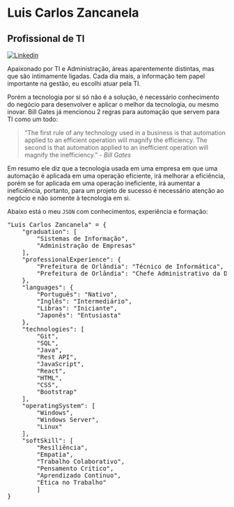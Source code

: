 # Luis Carlos Zancanela

## Profissional de TI

[![Linkedin](https://img.shields.io/badge/Linkedin--blue?style=for-the-badge&logo=linkedin&logoColor=blue)](https://www.linkedin.com/in/luis-carlos-zancanela/)

Apaixonado por TI e Administração, áreas aparentemente distintas, mas que são intimamente ligadas. Cada dia mais, a informação tem papel importante na gestão, eu escolhi atuar pela TI.

Porém a tecnologia por si só não é a solução, é necessário conhecimento do negócio para desenvolver e aplicar o melhor da tecnologia, ou mesmo inovar. Bill Gates já mencionou 2 regras para automação que servem para TI como um todo:

> “The first rule of any technology used in a business is that automation applied to an efficient operation will magnify the efficiency. The second is that automation applied to an inefficient operation will magnify the inefficiency.” - _Bill Gates_

Em resumo ele diz que a tecnologia usada em uma empresa em que uma automação é aplicada em uma operação eficiente, irá melhorar a eficiência, porém se for aplicada em uma operação ineficiente, irá aumentar a ineficiência, portanto, para um projeto de sucesso é necessário atenção ao negócio e não somente à tecnologia em si.

Abaixo está o meu `JSON` com conhecimentos, experiência e formação:

<pre>
"Luis Carlos Zancanela" = {
	"graduation": [
		"Sistemas de Informação",
		"Administração de Empresas"
	],
	"professionalExperience": {
		"Prefeitura de Orlândia": "Técnico de Informática",
		"Prefeitura de Orlândia": "Chefe Administrativo da Divisão de Água e Esgoto"
	},
	"languages": {
		"Português": "Nativo",
		"Inglês": "Intermediário",
		"Libras": "Iniciante",
		"Japonês": "Entusiasta"
	},
	"technologies": [
		"Git",
		"SQL",
		"Java",
		"Rest API",
		"JavaScript",
		"React",
		"HTML",
		"CSS",
		"Bootstrap"
	],
	"operatingSystem": [
		"Windows",
		"Windows Server",
		"Linux"
	],
	"softSkill": [
		"Resiliência",
		"Empatia",
		"Trabalho Colaborativo",
		"Pensamento Crítico",
		"Aprendizado Contínuo",
		"Ética no Trabalho"
    	]
} 
</pre>
